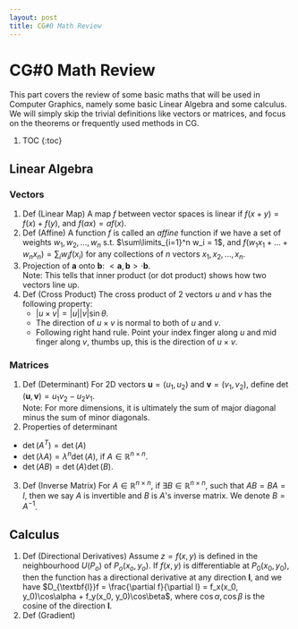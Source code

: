 ```yaml
---
layout: post
title: CG#0 Math Review
---
```

# CG#0 Math Review

This part covers the review of some basic maths that will be used in Computer Graphics, namely some basic Linear Algebra and some calculus. We will simply skip the trivial definitions like vectors or matrices, and focus on the theorems or frequently used methods in CG.

1. TOC
{:toc}

## Linear Algebra
### Vectors
1. Def (Linear Map) A map $f$ between vector spaces is linear if $f(x+y) = f(x) + f(y)$, and $f(ax) = af(x)$.
2. Def (Affine) A function $f$ is called an _affine_ function if we have a set of weights $w_1, w_2, ..., w_n$ s.t. $\sum\limits_{i=1}^n w_i = 1$, and $f(w_1x_1 + ... + w_nx_n) = \sum_i w_if(x_i)$ for any collections of $n$ vectors $x_1, x_2, ..., x_n$.
3. Projection of $\textbf{a}$ onto $\textbf{b}$: $<\textbf{a}, \textbf{b}> \cdot \textbf{b}$.\
   Note: This tells that inner product (or dot product) shows how two vectors line up.
4. Def (Cross Product) The cross product of 2 vectors $u$ and $v$ has the following property:
   - $|u \times v| = |u||v|\sin\theta$. 
   - The direction of $u \times v$ is normal to both of $u$ and $v$.
   - Following right hand rule. Point your index finger along $u$ and mid finger along $v$, thumbs up, this is the direction of $u\times v$.

### Matrices
1. Def (Determinant) For 2D vectors $\textbf{u} = (u_1, u_2)$ and $\textbf{v} = (v_1, v_2)$, define $\det(\textbf{u}, \textbf{v}) = u_1v_2 - u_2v_1$. \
Note: For more dimensions, it is ultimately the sum of major diagonal minus the sum of minor diagonals.
2. Properties of determinant
- $\det(A^T) = \det(A)$
- $\det(\lambda A) = \lambda^n\det(A)$, if $A \in \mathbb{R}^{n \times n}$.
- $\det(AB) = \det(A)\det(B)$.
3. Def (Inverse Matrix) For $A \in \mathbb{R}^{n \times n}$, if $\exists B \in \mathbb{R}^{n \times n}$, such that $AB = BA = I$, then we say $A$ is invertible and $B$ is $A$'s inverse matrix. We denote $B = A^{-1}$.

## Calculus
1. Def (Directional Derivatives) Assume $z = f(x,y)$ is defined in the neighbourhood $U(P_o)$ of $P_o(x_o, y_o)$. If $f(x,y)$ is differentiable at $P_0(x_0, y_0)$, then the function has a directional derivative at any direction $\textbf{l}$, and we have $D_{\textbf{l}}f = \frac{\partial f}{\partial l} = f_x(x_0, y_0)\cos\alpha + f_y(x_0, y_0)\cos\beta$, where $\cos\alpha, \cos\beta$ is the cosine of the direction $\textbf{l}$.
2. Def (Gradient) 
